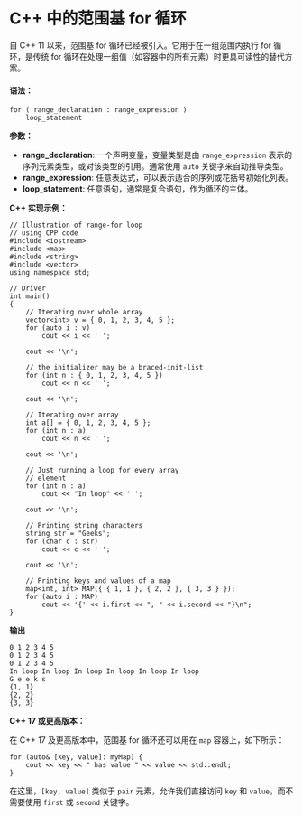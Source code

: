 # C++ 中的范围基 for 循环

自 C++ 11 以来，范围基 for 循环已经被引入。它用于在一组范围内执行 for 循环，是传统 for 循环在处理一组值（如容器中的所有元素）时更具可读性的替代方案。

#### **语法：**

```
for ( range_declaration : range_expression ) 
    loop_statement
```

**参数：**

- **range_declaration**: 一个声明变量，变量类型是由 `range_expression` 表示的序列元素类型，或对该类型的引用。通常使用 `auto` 关键字来自动推导类型。
- **range_expression**: 任意表达式，可以表示适合的序列或花括号初始化列表。
- **loop_statement**: 任意语句，通常是复合语句，作为循环的主体。

**C++ 实现示例：**

```
// Illustration of range-for loop
// using CPP code
#include <iostream>
#include <map>
#include <string>
#include <vector>
using namespace std;

// Driver
int main()
{
    // Iterating over whole array
    vector<int> v = { 0, 1, 2, 3, 4, 5 };
    for (auto i : v)
        cout << i << ' ';

    cout << '\n';

    // the initializer may be a braced-init-list
    for (int n : { 0, 1, 2, 3, 4, 5 })
        cout << n << ' ';

    cout << '\n';

    // Iterating over array
    int a[] = { 0, 1, 2, 3, 4, 5 };
    for (int n : a)
        cout << n << ' ';

    cout << '\n';

    // Just running a loop for every array
    // element
    for (int n : a)
        cout << "In loop" << ' ';

    cout << '\n';

    // Printing string characters
    string str = "Geeks";
    for (char c : str)
        cout << c << ' ';

    cout << '\n';

    // Printing keys and values of a map
    map<int, int> MAP({ { 1, 1 }, { 2, 2 }, { 3, 3 } });
    for (auto i : MAP)
        cout << '{' << i.first << ", " << i.second << "}\n";
}

```

**输出**

```
0 1 2 3 4 5 
0 1 2 3 4 5 
0 1 2 3 4 5 
In loop In loop In loop In loop In loop In loop 
G e e k s 
{1, 1}
{2, 2}
{3, 3}
```

**C++ 17 或更高版本：**

在 C++ 17 及更高版本中，范围基 for 循环还可以用在 `map` 容器上，如下所示：

```
for (auto& [key, value]: myMap) {
    cout << key << " has value " << value << std::endl;
}
```

在这里，`[key, value]` 类似于 `pair` 元素，允许我们直接访问 `key` 和 `value`，而不需要使用 `first` 或 `second` 关键字。

